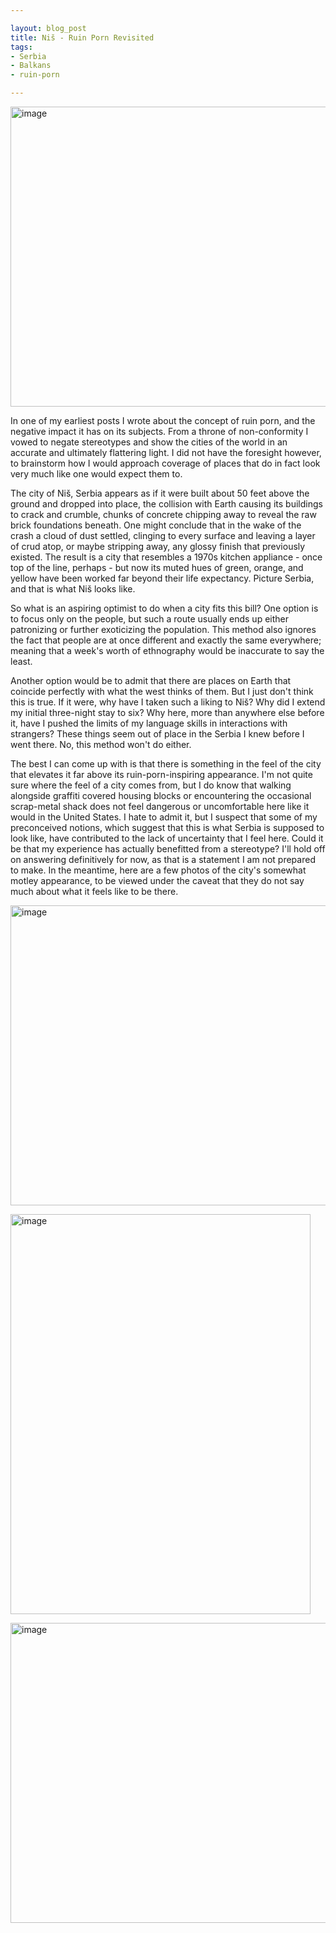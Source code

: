 ```yaml
---

layout: blog_post
title: Niš - Ruin Porn Revisited
tags: 
- Serbia
- Balkans
- ruin-porn

---
```


<a href="https://www.flickr.com/photos/125061170@N06/15357192940/" title="image by manoboard88, on Flickr"><img src="https://farm6.staticflickr.com/5607/15357192940_f36d83520f_z.jpg" width="640" height="480" alt="image"></a>

In one of my earliest posts I wrote about the concept of ruin porn, and the negative impact it has on its subjects. From a throne of non-conformity I vowed to negate stereotypes and show the cities of the world in an accurate and ultimately flattering light.  I did not have the foresight however, to brainstorm how I would approach coverage of places that do in fact look very much like one would expect them to.

The city of Niš, Serbia appears as if it were built about 50 feet above the ground and dropped into place, the collision with Earth causing its buildings to crack and crumble, chunks of concrete chipping away to reveal the raw brick foundations beneath. One might conclude that in the wake of the crash a cloud of dust settled, clinging to every surface and leaving a layer of crud atop, or maybe stripping away, any glossy finish that previously existed.  The result is a city that resembles a 1970s kitchen appliance - once top of the line, perhaps - but now its muted hues of green, orange, and yellow have been worked far beyond their life expectancy. Picture Serbia, and that is what Niš looks like.

So what is an aspiring optimist to do when a city fits this bill? One option is to focus only on the people, but such a route usually ends up either patronizing or further exoticizing the population.  This method also ignores the fact that people are at once different and exactly the same everywhere; meaning that a week's worth of ethnography would be inaccurate to say the least.

Another option would be to admit that there are places on Earth that coincide perfectly with what the west thinks of them.  But I just don't think this is true. If it were, why have I taken such a liking to Niš? Why did I extend my initial three-night stay to six? Why here, more than anywhere else before it, have I pushed the limits of my language skills in interactions with strangers? These things seem out of place in the Serbia I knew before I went there. No, this method won't do either.

The best I can come up with is that there is something in the feel of the city that elevates it far above its ruin-porn-inspiring appearance. I'm not quite sure where the feel of a city comes from, but I do know that walking alongside graffiti covered housing blocks or encountering the occasional scrap-metal shack does not feel dangerous or uncomfortable here like it would in the United States.  I hate to admit it, but I suspect that some of my preconceived notions, which suggest that this is what Serbia is supposed to look like, have contributed to the lack of uncertainty that I feel here.  Could it be that my experience has actually benefitted from a stereotype? I'll hold off on answering definitively for now, as that is a statement I am not prepared to make. In the meantime, here are a few photos of the city's somewhat motley appearance, to be viewed under the caveat that they do not say much about what it feels like to be there.

<a href="https://www.flickr.com/photos/125061170@N06/15542886635/" title="image by manoboard88, on Flickr"><img src="https://farm4.staticflickr.com/3942/15542886635_db710738c6_z.jpg" width="640" height="480" alt="image"></a>

<a href="https://www.flickr.com/photos/125061170@N06/15542857785/" title="image by manoboard88, on Flickr"><img src="https://farm4.staticflickr.com/3952/15542857785_f1a301185c_z.jpg" width="480" height="640" alt="image"></a>

<a href="https://www.flickr.com/photos/125061170@N06/15519214406/" title="image by manoboard88, on Flickr"><img src="https://farm6.staticflickr.com/5607/15519214406_b4a415b345_z.jpg" width="640" height="480" alt="image"></a>

